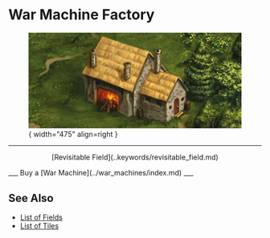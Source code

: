 # War Machine Factory

<figure markdown="span">

![War Machine Factory Map Location](../assets/locations-war_machine_factory.webp){ width="475" align=right }

</figure>

___
<p style="text-align: center;" markdown>[Revisitable Field](..keywords/revisitable_field.md)</p>
___
Buy a [War Machine](../war_machines/index.md)
___


## See Also

- [List of Fields](index.md)
- [List of Tiles](../tiles/index.md)
